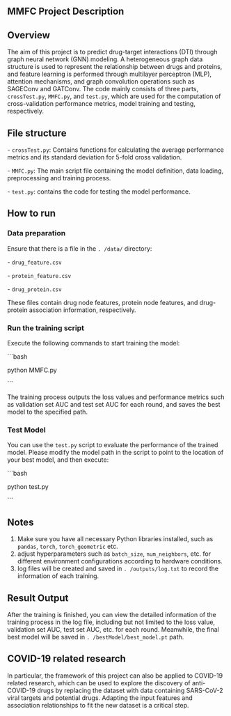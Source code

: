 ## MMFC Project Description



## Overview 

The aim of this project is to predict drug-target interactions (DTI) through graph neural network (GNN) modeling. A heterogeneous graph data structure is used to represent the relationship between drugs and proteins, and feature learning is performed through multilayer perceptron (MLP), attention mechanisms, and graph convolution operations such as SAGEConv and GATConv. The code mainly consists of three parts, `crossTest.py`, `MMFC.py`, and `test.py`, which are used for the computation of cross-validation performance metrics, model training and testing, respectively.



## File structure

\- `crossTest.py`: Contains functions for calculating the average performance metrics and its standard deviation for 5-fold cross validation.

\- `MMFC.py`: The main script file containing the model definition, data loading, preprocessing and training process.

\- `test.py`: contains the code for testing the model performance.



## How to run



### Data preparation 

Ensure that there is a file in the `. /data/` directory:

\- `drug_feature.csv`

\- `protein_feature.csv`

\- `drug_protein.csv`



These files contain drug node features, protein node features, and drug-protein association information, respectively.



### Run the training script 

Execute the following commands to start training the model: 

\```bash 

python MMFC.py 

\``` 

The training process outputs the loss values and performance metrics such as validation set AUC and test set AUC for each round, and saves the best model to the specified path.



### Test Model 

You can use the `test.py` script to evaluate the performance of the trained model. Please modify the model path in the script to point to the location of your best model, and then execute: 

\```bash 

python test.py 

\```



## Notes

1. Make sure you have all necessary Python libraries installed, such as `pandas`, `torch`, `torch_geometric` etc.
2. adjust hyperparameters such as `batch_size`, `num_neighbors`, etc. for different environment configurations according to hardware conditions.
3. log files will be created and saved in `. /outputs/log.txt` to record the information of each training.



## Result Output 

After the training is finished, you can view the detailed information of the training process in the log file, including but not limited to the loss value, validation set AUC, test set AUC, etc. for each round. Meanwhile, the final best model will be saved in `. /bestModel/best_model.pt` path. 



## COVID-19 related research 

In particular, the framework of this project can also be applied to COVID-19 related research, which can be used to explore the discovery of anti-COVID-19 drugs by replacing the dataset with data containing SARS-CoV-2 viral targets and potential drugs. Adapting the input features and association relationships to fit the new dataset is a critical step.
